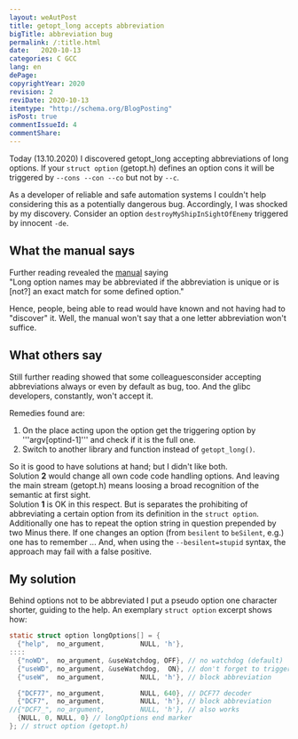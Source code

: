 ```yaml
---
layout: weAutPost
title: getopt_long accepts abbreviation
bigTitle: abbreviation bug
permalink: /:title.html
date:   2020-10-13
categories: C GCC 
lang: en
dePage:
copyrightYear: 2020
revision: 2
reviDate: 2020-10-13
itemtype: "http://schema.org/BlogPosting"
isPost: true
commentIssueId: 4
commentShare:
---
```

Today (13.10.2020) I discovered getopt_long accepting abbreviations of 
long options. If your ```struct option``` (getopt.h) defines an option
cons it will be triggered by ```--cons --con --co```
but not by ```--c```.

As a developer of reliable and safe automation systems I couldn't help
considering this as a potentially dangerous bug. Accordingly, I was shocked
by my discovery. Consider an
option ```destroyMyShipInSightOfEnemy```
triggered by innocent ```-de```.

## What the manual says

Further reading revealed the 
[manual](https://linux.die.net/man/3/getopt_long) saying   
"Long option names may be abbreviated if the abbreviation is unique or is
[not?] an exact match for some defined option."   

Hence, people, being able to read would have known and not having had to
"discover" it. Well, the manual won't say that a one letter abbreviation
won't suffice.

## What others say

Still further reading showed that some colleaguesconsider accepting
abbreviations always or even by default as bug, too. And the glibc
developers, constantly, won't accept it.

Remedies found are:
 1. On the place acting upon the option get the triggering option 
     by '''argv[optind-1]'''
     and check if it is the full one.
 2. Switch to another library and function instead
      of ```getopt_long()```.
 
So it is good to have solutions at hand; but I didn't like both.    
Solution **2** would change all own code code handling options. 
And leaving the main stream (getopt.h) means loosing a broad recognition
of the semantic at first sight.   
Solution **1** is OK in this respect. But is separates the prohibiting
of abbreviating a certain option from its definition in 
the ```struct option```. 
Additionally one has to repeat the option string in question prepended
by two Minus there. If one changes an option (from ```besilent```
to ```beSilent```, e.g.) one has to remember ...
And, when using the ```--besilent=stupid``` syntax, the approach may
fail with a false positive.   
      
## My solution 

Behind options not to be abbreviated I put a pseudo option one character
shorter, guiding to the help. An exemplary ```struct option```
excerpt shows how:
```c
static struct option longOptions[] = {
  {"help",  no_argument,         NULL, 'h'},
::::
  {"noWD",  no_argument, &useWatchdog, OFF}, // no watchdog (default)
  {"useWD", no_argument, &useWatchdog,  ON}, // don't forget to trigger
  {"useW",  no_argument,         NULL, 'h'}, // block abbreviation

  {"DCF77", no_argument,         NULL, 640}, // DCF77 decoder
  {"DCF7",  no_argument,         NULL, 'h'}, // block abbreviation
//{"DCF7_", no_argument,         NULL, 'h'}, // also works
  {NULL, 0, NULL, 0} // longOptions end marker
}; // struct option (getopt.h)
```

